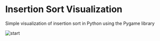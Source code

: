 # Insertion Sort Visualization
Simple visualization of insertion sort in Python using the Pygame library

![start](https://user-images.githubusercontent.com/61170058/79911426-559c8e80-83ee-11ea-958f-86c8f0f760f1.png)
